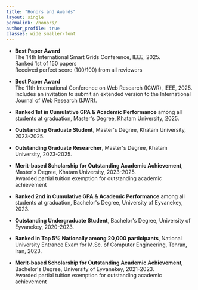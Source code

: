 ```yaml
---
title: "Honors and Awards"
layout: single
permalink: /honors/
author_profile: true
classes: wide smaller-font
---
```


- **Best Paper Award**  
  The 14th International Smart Grids Conference, IEEE, 2025.  
  Ranked 1st of 150 papers  
  Received perfect score (100/100) from all reviewers

- **Best Paper Award**  
  The 11th International Conference on Web Research (ICWR), IEEE, 2025.  
  Includes an invitation to submit an extended version to the International Journal of Web Research (IJWR).

- **Ranked 1st in Cumulative GPA & Academic Performance** among all students at graduation, Master's Degree, Khatam University, 2025.

- **Outstanding Graduate Student**, Master's Degree, Khatam University, 2023-2025.

- **Outstanding Graduate Researcher**, Master's Degree, Khatam University, 2023-2025.

- **Merit-based Scholarship for Outstanding Academic Achievement**, Master's Degree, Khatam University, 2023-2025.  
  Awarded partial tuition exemption for outstanding academic achievement

- **Ranked 2nd in Cumulative GPA & Academic Performance** among all students at graduation, Bachelor's Degree, University of Eyvanekey, 2023.

- **Outstanding Undergraduate Student**, Bachelor's Degree, University of Eyvanekey, 2020-2023.

- **Ranked in Top 5% Nationally among 20,000 participants**, National University Entrance Exam for M.Sc. of Computer Engineering, Tehran, Iran, 2023.

- **Merit-based Scholarship for Outstanding Academic Achievement**, Bachelor's Degree, University of Eyvanekey, 2021-2023.  
  Awarded partial tuition exemption for outstanding academic achievement
